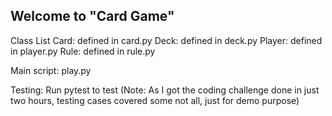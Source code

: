 ## Welcome to "Card Game"

Class List
Card:   defined in card.py
Deck:   defined in deck.py
Player: defined in player.py
Rule:   defined in rule.py

Main script: play.py

Testing:
Run pytest to test
(Note: As I got the coding challenge done in just two hours, testing cases covered some not all,  just for demo purpose) 
